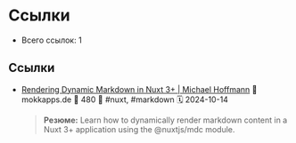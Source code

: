 # Ссылки

- Всего ссылок: 1

## Ссылки

- [Rendering Dynamic Markdown in Nuxt 3+ | Michael Hoffmann](https://mokkapps.de/blog/rendering-dynamic-markdown-in-nuxt-3) 👤 mokkapps.de 💬 480 🔖 #nuxt, #markdown 🗓️ 2024-10-14
    > **Резюме:** Learn how to dynamically render markdown content in a Nuxt 3+ application using the @nuxtjs/mdc module.
